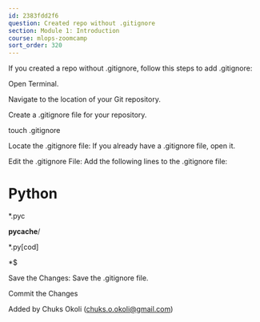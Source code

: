 ```yaml
---
id: 2383fdd2f6
question: Created repo without .gitignore
section: Module 1: Introduction
course: mlops-zoomcamp
sort_order: 320
---
```


If you created a repo without .gitignore, follow this steps to add .gitignore:

Open Terminal.

Navigate to the location of your Git repository.

Create a .gitignore file for your repository.

touch .gitignore

Locate the .gitignore file: If you already have a .gitignore file, open it.

Edit the .gitignore File: Add the following lines to the .gitignore file:

# Python

*.pyc

__pycache__/

*.py[cod]

*$

Save the Changes: Save the .gitignore file.

Commit the Changes

Added by Chuks Okoli (chuks.o.okoli@gmail.com)

